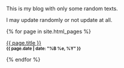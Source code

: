 This is my blog with only some random texts.

I may update randomly or not update at all.

{% for page in site.html_pages %}
<p><a href="{{ page.url }}">{{ page.title }}</a><br>
<span style="font-size:.8em;font-weight:bold;">{{ page.date | date: "%B %e, %Y" }}</span></p>
{% endfor %}
